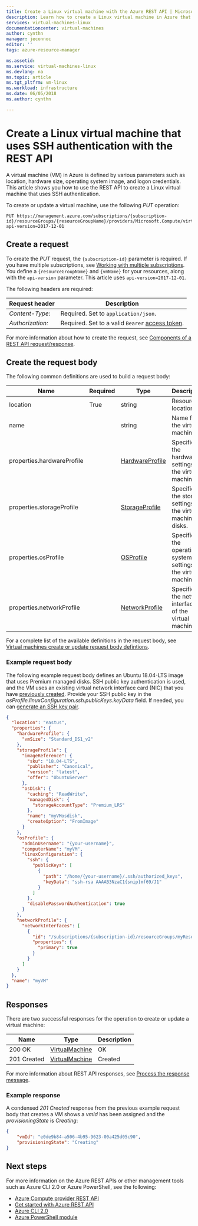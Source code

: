 ```yaml
---
title: Create a Linux virtual machine with the Azure REST API | Microsoft Docs
description: Learn how to create a Linux virtual machine in Azure that uses Managed Disks and SSH authentication with Azure REST API.
services: virtual-machines-linux
documentationcenter: virtual-machines
author: cynthn
manager: jeconnoc
editor: ''
tags: azure-resource-manager

ms.assetid: 
ms.service: virtual-machines-linux
ms.devlang: na
ms.topic: article
ms.tgt_pltfrm: vm-linux
ms.workload: infrastructure
ms.date: 06/05/2018
ms.author: cynthn

---
```


# Create a Linux virtual machine that uses SSH authentication with the REST API

A virtual machine (VM) in Azure is defined by various parameters such as location, hardware size, operating system image, and logon credentials. This article shows you how to use the REST API to create a Linux virtual machine that uses SSH authentication.

To create or update a virtual machine, use the following *PUT* operation:

``` http
PUT https://management.azure.com/subscriptions/{subscription-id}/resourceGroups/{resourceGroupName}/providers/Microsoft.Compute/virtualMachines/{vmName}?api-version=2017-12-01
```

## Create a request

To create the *PUT* request, the `{subscription-id}` parameter is required. If you have multiple subscriptions, see [Working with multiple subscriptions](/cli/azure/manage-azure-subscriptions-azure-cli?view=azure-cli-latest#working-with-multiple-subscriptions). You define a `{resourceGroupName}` and `{vmName}` for your resources, along with the `api-version` parameter. This article uses `api-version=2017-12-01`.

The following headers are required:

| Request header   | Description |
|------------------|-----------------|
| *Content-Type:*  | Required. Set to `application/json`. |
| *Authorization:* | Required. Set to a valid `Bearer` [access token](https://docs.microsoft.com/rest/api/azure/#authorization-code-grant-interactive-clients). |

For more information about how to create the request, see [Components of a REST API request/response](/rest/api/azure/#components-of-a-rest-api-requestresponse).

## Create the request body

The following common definitions are used to build a request body:

| Name                       | Required | Type                                                                                | Description  |
|----------------------------|----------|-------------------------------------------------------------------------------------|--------------|
| location                   | True     | string                                                                              | Resource location. |
| name                       |          | string                                                                              | Name for the virtual machine. |
| properties.hardwareProfile |          | [HardwareProfile](/rest/api/compute/virtualmachines/createorupdate#hardwareprofile) | Specifies the hardware settings for the virtual machine. |
| properties.storageProfile  |          | [StorageProfile](/rest/api/compute/virtualmachines/createorupdate#storageprofile)   | Specifies the storage settings for the virtual machine disks. |
| properties.osProfile       |          | [OSProfile](/rest/api/compute/virtualmachines/createorupdate#osprofile)             | Specifies the operating system settings for the virtual machine. |
| properties.networkProfile  |          | [NetworkProfile](/rest/api/compute/virtualmachines/createorupdate#networkprofile)   | Specifies the network interfaces of the virtual machine. |

For a complete list of the available definitions in the request body, see [Virtual machines create or update request body defintions](/rest/api/compute/virtualmachines/createorupdate#definitions).

### Example request body

The following example request body defines an Ubuntu 18.04-LTS image that uses Premium managed disks. SSH public key authentication is used, and the VM uses an existing virtual network interface card (NIC) that you have [previously created](../../virtual-network/virtual-network-network-interface.md). Provide your SSH public key in the *osProfile.linuxConfiguration.ssh.publicKeys.keyData* field. If needed, you can [generate an SSH key pair](mac-create-ssh-keys.md).

```json
{
  "location": "eastus",
  "properties": {
    "hardwareProfile": {
      "vmSize": "Standard_DS1_v2"
    },
    "storageProfile": {
      "imageReference": {
        "sku": "18.04-LTS",
        "publisher": "Canonical",
        "version": "latest",
        "offer": "UbuntuServer"
      },
      "osDisk": {
        "caching": "ReadWrite",
        "managedDisk": {
          "storageAccountType": "Premium_LRS"
        },
        "name": "myVMosdisk",
        "createOption": "FromImage"
      }
    },
    "osProfile": {
      "adminUsername": "{your-username}",
      "computerName": "myVM",
      "linuxConfiguration": {
        "ssh": {
          "publicKeys": [
            {
              "path": "/home/{your-username}/.ssh/authorized_keys",
              "keyData": "ssh-rsa AAAAB3NzaC1{snip}mf69/J1"
            }
          ]
        },
        "disablePasswordAuthentication": true
      }
    },
    "networkProfile": {
      "networkInterfaces": [
        {
          "id": "/subscriptions/{subscription-id}/resourceGroups/myResourceGroup/providers/Microsoft.Network/networkInterfaces/{existing-nic-name}",
          "properties": {
            "primary": true
          }
        }
      ]
    }
  },
  "name": "myVM"
}
```

## Responses

There are two successful responses for the operation to create or update a virtual machine:

| Name        | Type                                                                              | Description |
|-------------|-----------------------------------------------------------------------------------|-------------|
| 200 OK      | [VirtualMachine](/rest/api/compute/virtualmachines/createorupdate#virtualmachine) | OK          |
| 201 Created | [VirtualMachine](/rest/api/compute/virtualmachines/createorupdate#virtualmachine) | Created     |

For more information about REST API responses, see [Process the response message](/rest/api/azure/#process-the-response-message).

### Example response

A condensed *201 Created* response from the previous example request body that creates a VM shows a *vmId* has been assigned and the *provisioningState* is *Creating*:

```json
{
    "vmId": "e0de9b84-a506-4b95-9623-00a425d05c90",
    "provisioningState": "Creating"
}
```

## Next steps

For more information on the Azure REST APIs or other management tools such as Azure CLI 2.0 or Azure PowerShell, see the following:

- [Azure Compute provider REST API](/rest/api/compute/)
- [Get started with Azure REST API](/rest/api/azure/)
- [Azure CLI 2.0](/cli/azure/)
- [Azure PowerShell module](/powershell/azure/overview)
